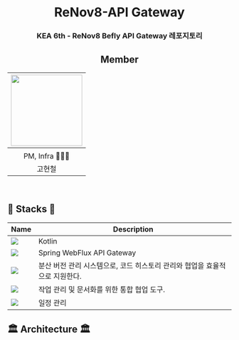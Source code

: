 <div align=center>

# ReNov8-API Gateway

### KEA 6th - ReNov8 Befly API Gateway 레포지토리

## Member
<img width="160px" src="https://avatars.githubusercontent.com/u/145656942?v=4"/> |
|:-----:|
|[](https://github.com/)|
|PM, Infra 👨🏻‍💻|
|고현철|

</div>
<br/>

## 🥞 Stacks 🥞
| Name          | Description   |
| ------------  |---------- |
| <img src="https://img.shields.io/badge/Kotlin-7F52FF?style=for-the-badge&logo=kotlin&logoColor=white"> | Kotlin |
| <img src="https://img.shields.io/badge/Spring Boot-6DB33F?style=for-the-badge&logo=springboot&logoColor=white"> | Spring WebFlux API Gateway |
| <img src="https://img.shields.io/badge/-Git-F05032?style=for-the-badge&logo=git&logoColor=white"> | 분산 버전 관리 시스템으로, 코드 히스토리 관리와 협업을 효율적으로 지원한다.|
| <img src="https://img.shields.io/badge/-Notion-000000?style=for-the-badge&logo=notion&logoColor=white"> | 작업 관리 및 문서화를 위한 통합 협업 도구.|
| <img src="https://img.shields.io/badge/-Jira-0052CC?style=for-the-badge&logo=jira&logoColor=white"> | 일정 관리 |

## 🏛️ Architecture 🏛️

